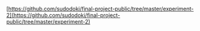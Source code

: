 [https://github.com/sudodoki/final-project-public/tree/master/experiment-2](https://github.com/sudodoki/final-project-public/tree/master/experiment-2)